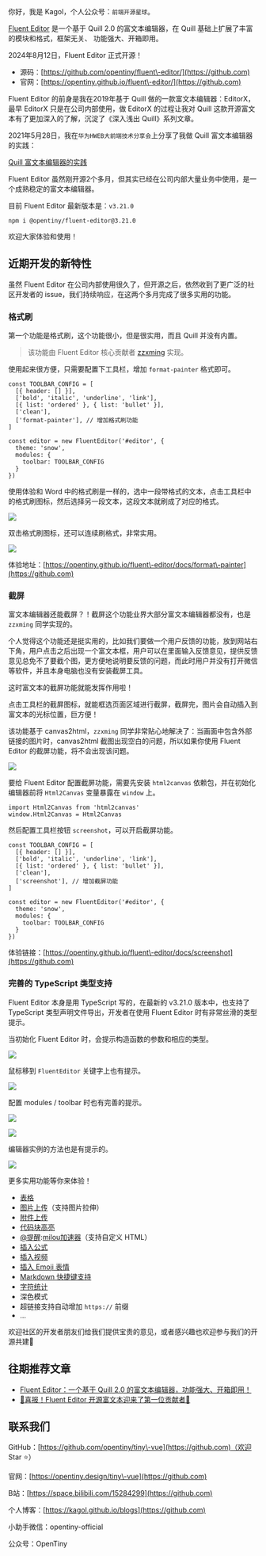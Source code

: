 
你好，我是 Kagol，个人公众号：`前端开源星球`。


[Fluent Editor](https://github.com) 是一个基于 Quill 2\.0 的富文本编辑器，在 Quill 基础上扩展了丰富的模块和格式，框架无关、
功能强大、开箱即用。


2024年8月12日，Fluent Editor 正式开源！


* 源码：[https://github.com/opentiny/fluent\-editor/](https://github.com)
* 官网：[https://opentiny.github.io/fluent\-editor/](https://github.com)


Fluent Editor 的前身是我在2019年基于 Quill 做的一款富文本编辑器：EditorX，最早 EditorX 只是在公司内部使用，做 EditorX 的过程让我对 Quill 这款开源富文本有了更加深入的了解，沉淀了《深入浅出 Quill》系列文章。


2021年5月28日，我在`华为HWEB大前端技术分享会`上分享了我做 Quill 富文本编辑器的实践：


[Quill 富文本编辑器的实践](https://github.com)


Fluent Editor 虽然刚开源2个多月，但其实已经在公司内部大量业务中使用，是一个成熟稳定的富文本编辑器。


目前 Fluent Editor 最新版本是：`v3.21.0`



```
npm i @opentiny/fluent-editor@3.21.0

```

欢迎大家体验和使用！


## 近期开发的新特性


虽然 Fluent Editor 在公司内部使用很久了，但开源之后，依然收到了更广泛的社区开发者的 issue，我们持续响应，在这两个多月完成了很多实用的功能。


### 格式刷


第一个功能是格式刷，这个功能很小，但是很实用，而且 Quill 并没有内置。



> 该功能由 Fluent Editor 核心贡献者 [zzxming](https://github.com) 实现。


使用起来很方便，只需要配置下工具栏，增加 `format-painter` 格式即可。



```
const TOOLBAR_CONFIG = [
  [{ header: [] }],
  ['bold', 'italic', 'underline', 'link'],
  [{ list: 'ordered' }, { list: 'bullet' }],
  ['clean'],
  ['format-painter'], // 增加格式刷功能
]

const editor = new FluentEditor('#editor', {
  theme: 'snow',
  modules: {
    toolbar: TOOLBAR_CONFIG
  }
})

```

使用体验和 Word 中的格式刷是一样的，选中一段带格式的文本，点击工具栏中的格式刷图标，然后选择另一段文本，这段文本就刷成了对应的格式。


![](https://img2024.cnblogs.com/blog/296720/202411/296720-20241103195730757-1170153626.gif)


双击格式刷图标，还可以连续刷格式，非常实用。


![](https://img2024.cnblogs.com/blog/296720/202411/296720-20241103195738591-2104453368.gif)


体验地址：[https://opentiny.github.io/fluent\-editor/docs/format\-painter](https://github.com)


### 截屏


富文本编辑器还能截屏？！截屏这个功能业界大部分富文本编辑器都没有，也是 `zzxming` 同学实现的。


个人觉得这个功能还是挺实用的，比如我们要做一个用户反馈的功能，放到网站右下角，用户点击之后出现一个富文本框，用户可以在里面输入反馈意见，提供反馈意见总免不了要截个图，更方便地说明要反馈的问题，而此时用户并没有打开微信等软件，并且本身电脑也没有安装截屏工具。


这时富文本的截屏功能就能发挥作用啦！


点击工具栏的截屏图标，就能框选页面区域进行截屏，截屏完，图片会自动插入到富文本的光标位置，巨方便！


该功能基于 canvas2html，`zzxming` 同学非常贴心地解决了：当画面中包含外部链接的图片时，canvas2html 截图出现空白的问题，所以如果你使用 Fluent Editor 的截屏功能，将不会出现该问题。


![](https://img2024.cnblogs.com/blog/296720/202411/296720-20241103195746835-1642717532.gif)


要给 Fluent Editor 配置截屏功能，需要先安装 `html2canvas` 依赖包，并在初始化编辑器前将 `Html2Canvas` 变量暴露在 `window` 上。



```
import Html2Canvas from 'html2canvas'
window.Html2Canvas = Html2Canvas

```

然后配置工具栏按钮 `screenshot`，可以开启截屏功能。



```
const TOOLBAR_CONFIG = [
  [{ header: [] }],
  ['bold', 'italic', 'underline', 'link'],
  [{ list: 'ordered' }, { list: 'bullet' }],
  ['clean'],
  ['screenshot'], // 增加截屏功能
]

const editor = new FluentEditor('#editor', {
  theme: 'snow',
  modules: {
    toolbar: TOOLBAR_CONFIG
  }
})

```

体验链接：[https://opentiny.github.io/fluent\-editor/docs/screenshot](https://github.com)


### 完善的 TypeScript 类型支持


Fluent Editor 本身是用 TypeScript 写的，在最新的 v3\.21\.0 版本中，也支持了 TypeScript 类型声明文件导出，开发者在使用 Fluent Editor 时有非常丝滑的类型提示。


当初始化 Fluent Editor 时，会提示构造函数的参数和相应的类型。


![](https://img2024.cnblogs.com/blog/296720/202411/296720-20241103195757270-1367984849.png)


鼠标移到 `FluentEditor` 关键字上也有提示。


![](https://img2024.cnblogs.com/blog/296720/202411/296720-20241103195805131-125791969.png)


配置 modules / toolbar 时也有完善的提示。


![](https://img2024.cnblogs.com/blog/296720/202411/296720-20241103195815865-805810366.png)


![](https://img2024.cnblogs.com/blog/296720/202411/296720-20241103195820930-1725893661.png)


编辑器实例的方法也是有提示的。


![](https://img2024.cnblogs.com/blog/296720/202411/296720-20241103195827140-602336557.png)


更多实用功能等你来体验！


* [表格](https://github.com)
* [图片上传](https://github.com)（支持图片拉伸）
* [附件上传](https://github.com)
* [代码块高亮](https://github.com)
* [@提醒](https://github.com):[milou加速器](https://jiechuangmoxing.com)（支持自定义 HTML）
* [插入公式](https://github.com)
* [插入视频](https://github.com)
* [插入 Emoji 表情](https://github.com)
* [Markdown 快捷键支持](https://github.com)
* [字符统计](https://github.com)
* 深色模式
* 超链接支持自动增加 `https://` 前缀
* ...


欢迎社区的开发者朋友们给我们提供宝贵的意见，或者感兴趣也欢迎参与我们的开源共建🤝


## 往期推荐文章


* [Fluent Editor：一个基于 Quill 2\.0 的富文本编辑器，功能强大、开箱即用！](https://github.com)
* [🎉喜报！Fluent Editor 开源富文本迎来了第一位贡献者👏](https://github.com)


## 联系我们


GitHub：[https://github.com/opentiny/tiny\-vue](https://github.com)（欢迎 Star ⭐）


官网：[https://opentiny.design/tiny\-vue](https://github.com)


B站：[https://space.bilibili.com/15284299](https://github.com)


个人博客：[https://kagol.github.io/blogs](https://github.com)


小助手微信：opentiny\-official


公众号：OpenTiny


